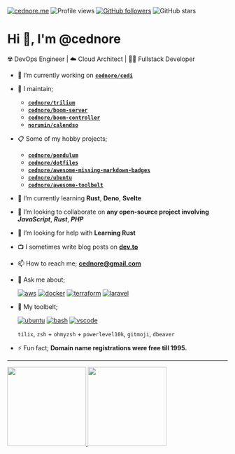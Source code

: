 [![cednore.me](https://img.shields.io/badge/-cednore.me-yellow)](https://cednore.me)
![Profile views](https://gpvc.arturio.dev/cednore)
[![GitHub followers](https://img.shields.io/github/followers/cednore?style=social)](https://github.com/cednore?tab=followers)
![GitHub stars](https://img.shields.io/github/stars/cednore?affiliations=OWNER&style=social)

# Hi 👋, I'm @cednore

☢️ DevOps Engineer | ☁️ Cloud Architect | 🧑‍🏭 Fullstack Developer

- 🔭 I’m currently working on **[`cednore/cedi`](https://github.com/cednore/cedi)**
- 🚂 I maintain;
  - **[`cednore/trilium`](https://github.com/cednore/trilium)**
  - **[`cednore/boom-server`](https://github.com/cednore/boom-server)**
  - **[`cednore/boom-controller`](https://github.com/cednore/boom-controller)**
  - **[`norumin/calendso`](https://github.com/norumin/calendso)**
- 📋 Some of my hobby projects;
  - **[`cednore/pendulum`](https://github.com/cednore/pendulum)**
  - **[`cednore/dotfiles`](https://github.com/cednore/dotfiles)**
  - **[`cednore/awesome-missing-markdown-badges`](https://github.com/cednore/awesome-missing-markdown-badges)**
  - **[`cednore/ubuntu`](https://github.com/cednore/ubuntu)**
  - **[`cednore/awesome-toolbelt`](https://github.com/cednore/awesome-toolbelt)**
- 🌱 I’m currently learning **Rust**, **Deno**, **Svelte**
- 👯 I’m looking to collaborate on **any open-source project involving** **_JavaScript_**, **_Rust_**, **_PHP_**
- 🤝 I’m looking for help with **Learning Rust**
- 📺 I sometimes write blog posts on [**dev.to**](https://dev.to/cednore)
- 📫 How to reach me; **cednore@gmail.com**
- 💬 Ask me about;

  [![aws](https://img.shields.io/badge/-aws-orange?logo=amazonaws)](https://aws.amazon.com/)
  [![docker](https://img.shields.io/badge/-docker-blue?logo=docker)](https://docker.com/)
  [![terraform](https://img.shields.io/badge/-terraform-blueviolet?logo=terraform)](https://terraform.io/)
  [![laravel](https://img.shields.io/badge/-laravel-orange?logo=laravel)](https://laravel.com/)

- 🧰 My toolbelt;

  [![ubuntu](https://img.shields.io/badge/-ubuntu-orange?logo=ubuntu)](https://ubuntu.com/)
  [![bash](https://img.shields.io/badge/-bash-green?logo=gnubash)](https://www.gnu.org/software/bash/)
  [![vscode](https://img.shields.io/badge/-vscode-informational?logo=visualstudiocode)](https://code.visualstudio.com/)

  `tilix`, `zsh` + `ohmyzsh` + `powerlevel10k`, `gitmoji`, `dbeaver`

- ⚡ Fun fact; **Domain name registrations were free till 1995.**

---

<div>
  <a href="https://github.com/cednore">
  <img height="180em" src="https://github-readme-stats.vercel.app/api?username=cednore&show_icons=true&include_all_commits=true&count_private=true"/>
  <img height="180em" src="https://github-readme-stats.vercel.app/api/top-langs/?username=cednore&layout=compact&langs_count=6"/>
</div>

